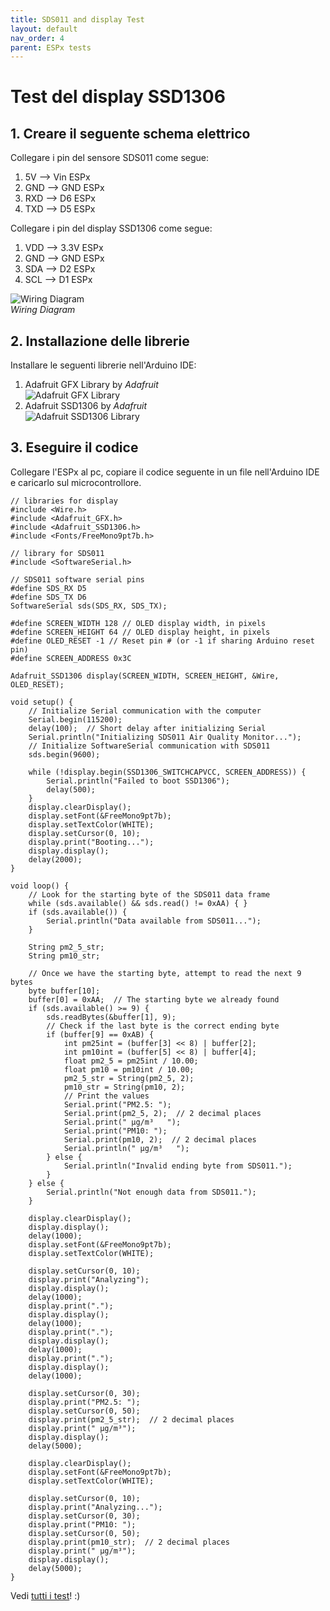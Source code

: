 ```yaml
---
title: SDS011 and display Test
layout: default
nav_order: 4
parent: ESPx tests
---
```


# Test del display SSD1306

## 1. Creare il seguente schema elettrico

Collegare i pin del sensore SDS011 come segue:

1. 5V --> Vin ESPx
2. GND --> GND ESPx
3. RXD --> D6 ESPx
4. TXD --> D5 ESPx

Collegare i pin del display SSD1306 come segue:

1. VDD --> 3.3V ESPx
2. GND --> GND ESPx
3. SDA --> D2 ESPx
4. SCL --> D1 ESPx

![Wiring Diagram](../images/wiring_diagram.png)  
*Wiring Diagram*

## 2. Installazione delle librerie

Installare le seguenti librerie nell'Arduino IDE:

1. Adafruit GFX Library by *Adafruit*  
   ![Adafruit GFX Library](../images/gfx_library.png)  
2. Adafruit SSD1306 by *Adafruit*  
   ![Adafruit SSD1306 Library](../images/ssd1306_library.png)  

## 3. Eseguire il codice

Collegare l'ESPx al pc, copiare il codice seguente in un file nell'Arduino IDE e caricarlo sul microcontrollore.

```
// libraries for display
#include <Wire.h>
#include <Adafruit_GFX.h>
#include <Adafruit_SSD1306.h>
#include <Fonts/FreeMono9pt7b.h>

// library for SDS011
#include <SoftwareSerial.h>

// SDS011 software serial pins
#define SDS_RX D5
#define SDS_TX D6
SoftwareSerial sds(SDS_RX, SDS_TX);

#define SCREEN_WIDTH 128 // OLED display width, in pixels
#define SCREEN_HEIGHT 64 // OLED display height, in pixels
#define OLED_RESET -1 // Reset pin # (or -1 if sharing Arduino reset pin)
#define SCREEN_ADDRESS 0x3C

Adafruit_SSD1306 display(SCREEN_WIDTH, SCREEN_HEIGHT, &Wire, OLED_RESET);

void setup() {
    // Initialize Serial communication with the computer
    Serial.begin(115200);
    delay(100);  // Short delay after initializing Serial
    Serial.println("Initializing SDS011 Air Quality Monitor...");
    // Initialize SoftwareSerial communication with SDS011
    sds.begin(9600);

    while (!display.begin(SSD1306_SWITCHCAPVCC, SCREEN_ADDRESS)) {
        Serial.println("Failed to boot SSD1306");
        delay(500);
    }
    display.clearDisplay();
    display.setFont(&FreeMono9pt7b);
    display.setTextColor(WHITE);
    display.setCursor(0, 10);
    display.print("Booting...");
    display.display();
    delay(2000);
}

void loop() {
    // Look for the starting byte of the SDS011 data frame
    while (sds.available() && sds.read() != 0xAA) { }
    if (sds.available()) {
        Serial.println("Data available from SDS011...");
    }

    String pm2_5_str;
    String pm10_str; 

    // Once we have the starting byte, attempt to read the next 9 bytes
    byte buffer[10];
    buffer[0] = 0xAA;  // The starting byte we already found
    if (sds.available() >= 9) {
        sds.readBytes(&buffer[1], 9);
        // Check if the last byte is the correct ending byte
        if (buffer[9] == 0xAB) {
            int pm25int = (buffer[3] << 8) | buffer[2];
            int pm10int = (buffer[5] << 8) | buffer[4];
            float pm2_5 = pm25int / 10.00;
            float pm10 = pm10int / 10.00;
            pm2_5_str = String(pm2_5, 2);
            pm10_str = String(pm10, 2);
            // Print the values
            Serial.print("PM2.5: ");
            Serial.print(pm2_5, 2);  // 2 decimal places
            Serial.print(" µg/m³   ");
            Serial.print("PM10: ");
            Serial.print(pm10, 2);  // 2 decimal places
            Serial.println(" µg/m³   ");
        } else {
            Serial.println("Invalid ending byte from SDS011.");
        }
    } else {
        Serial.println("Not enough data from SDS011.");
    }

    display.clearDisplay();
    display.display();
    delay(1000);
    display.setFont(&FreeMono9pt7b);
    display.setTextColor(WHITE);

    display.setCursor(0, 10);
    display.print("Analyzing");
    display.display();
    delay(1000);
    display.print(".");
    display.display();
    delay(1000);
    display.print(".");
    display.display();
    delay(1000);
    display.print(".");
    display.display();
    delay(1000);

    display.setCursor(0, 30);
    display.print("PM2.5: ");
    display.setCursor(0, 50);
    display.print(pm2_5_str);  // 2 decimal places
    display.print(" µg/m³");
    display.display();
    delay(5000);

    display.clearDisplay();
    display.setFont(&FreeMono9pt7b);
    display.setTextColor(WHITE);

    display.setCursor(0, 10);
    display.print("Analyzing...");
    display.setCursor(0, 30);
    display.print("PM10: ");
    display.setCursor(0, 50);
    display.print(pm10_str);  // 2 decimal places
    display.print(" µg/m³");
    display.display();
    delay(5000);
}
```

Vedi [tutti i test](./esp_tests.html)! :)
